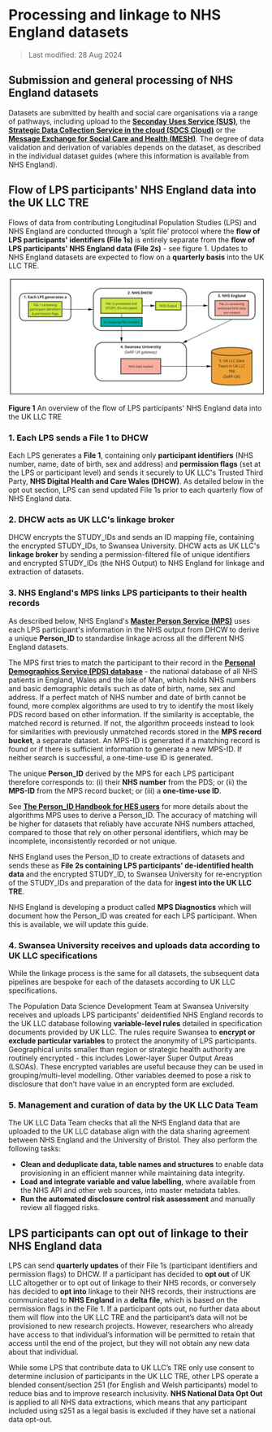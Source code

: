 # Processing and linkage to NHS England datasets
>Last modified: 28 Aug 2024
## Submission and general processing of NHS England datasets
Datasets are submitted by health and social care organisations via a range of pathways, including upload to the [**Seconday Uses Service (SUS)**](https://digital.nhs.uk/services/secondary-uses-service-sus), the [**Strategic Data Collection Service in the cloud (SDCS Cloud)**](https://digital.nhs.uk/services/strategic-data-collection-service-in-the-cloud-sdcs-cloud) or the [**Message Exchange for Social Care and Health (MESH)**](https://digital.nhs.uk/services/message-exchange-for-social-care-and-health-mesh). The degree of data validation and derivation of variables depends on the dataset, as described in the individual dataset guides (where this information is available from NHS England).  

## Flow of LPS participants' NHS England data into the UK LLC TRE
Flows of data from contributing Longitudinal Population Studies (LPS) and NHS England are conducted through a ‘split file’ protocol where the **flow of LPS participants' identifiers (File 1s)** is entirely separate from the **flow of LPS participants' NHS England data (File 2s)** - see figure 1. Updates to NHS England datasets are expected to flow on a **quarterly basis** into the UK LLC TRE. 

<img src="../../../images/Linkage_UKLLCDataFlows_Figure1b.jpg" width="600"/>

**Figure 1** An overview of the flow of LPS participants' NHS England data into the UK LLC TRE  

### 1. Each LPS sends a File 1 to DHCW

Each LPS generates a **File 1**, containing only **participant identifiers** (NHS number, name, date of birth, sex and address) and **permission flags** (set at the LPS or participant level) and sends it securely to UK LLC's Trusted Third Party, **NHS Digital Health and Care Wales (DHCW)**. As detailed below in the opt out section, LPS can send updated File 1s prior to each quarterly flow of NHS England data.  

### 2. DHCW acts as UK LLC's linkage broker

DHCW encrypts the STUDY_IDs and sends an ID mapping file, containing the encrypted STUDY_IDs, to Swansea University. DHCW acts as UK LLC's **linkage broker** by sending a permission-filtered file of unique identifiers and encrypted STUDY_IDs (the NHS Output) to NHS England for linkage and extraction of datasets. 

### 3. NHS England's MPS links LPS participants to their health records 
As described below, NHS England's [**Master Person Service (MPS)**](https://digital.nhs.uk/services/personal-demographics-service/master-person-service) uses each LPS participant's information in the NHS output from DHCW to derive a unique **Person_ID** to standardise linkage across all the different NHS England datasets.   

The MPS first tries to match the participant to their record in the [**Personal Demographics Service (PDS) database**](https://digital.nhs.uk/services/personal-demographics-service) - the national database of all NHS patients in England, Wales and the Isle of Man, which holds NHS numbers and basic demographic details such as date of birth, name, sex and address. If a perfect match of NHS number and date of birth cannot be found, more complex algorithms are used to try to identify the most likely PDS record based on other information. If the similarity is acceptable, the matched record is returned. If not, the algorithm proceeds instead to look for similarities with previously unmatched records stored in the **MPS record bucket**, a separate dataset. An MPS-ID is generated if a matching record is found or if there is sufficient information to generate a new MPS-ID. If neither search is successful, a one-time-use ID is generated.   

The unique **Person_ID** derived by the MPS for each LPS participant therefore corresponds to: (i) their **NHS number** from the PDS; or (ii) the **MPS-ID** from the MPS record bucket; or (iii) a **one-time-use ID**.  

See [**The Person_ID Handbook for HES users**](https://digital.nhs.uk/services/personal-demographics-service/master-person-service/the-person_id-handbook) for more details about the algorithms MPS uses to derive a Person_ID. The accuracy of matching will be higher for datasets that reliably have accurate NHS numbers attached, compared to those that rely on other personal identifiers, which may be incomplete, inconsistently recorded or not unique.

NHS England uses the Person_ID to create extractions of datasets and sends these as **File 2s containing LPS participants' de-identified health data** and the encrypted STUDY_ID, to Swansea University for re-encryption of the STUDY_IDs and preparation of the data for **ingest into the UK LLC TRE**. 

NHS England is developing a product called **MPS Diagnostics** which will document how the Person_ID was created for each LPS participant. When this is available, we will update this guide.   

### 4. Swansea University receives and uploads data according to UK LLC specifications
While the linkage process is the same for all datasets, the subsequent data pipelines are bespoke for each of the datasets according to UK LLC specifications.   

The Population Data Science Development Team at Swansea University receives and uploads LPS participants' deidentified NHS England records to the UK LLC database following **variable-level rules** detailed in specification documents provided by UK LLC. The rules require Swansea to **encrypt or exclude particular variables** to protect the anonymity of LPS participants. Geographical units smaller than region or strategic health authority are routinely encrypted - this includes Lower-layer Super Output Areas (LSOAs). These encrypted variables are useful because they can be used in grouping/multi-level modelling. Other variables deemed to pose a risk to disclosure that don't have value in an encrypted form are excluded.

### 5. Management and curation of data by the UK LLC Data Team
The UK LLC Data Team checks that all the NHS England data that are uploaded to the UK LLC database align with the data sharing agreement between NHS England and the University of Bristol. They also perform the following tasks:   
* **Clean and deduplicate data, table names and structures** to enable data provisioning in an efficient manner while maintaining data integrity.    
* **Load and integrate variable and value labelling**, where available from the NHS API and other web sources, into master metadata tables.  
* **Run the automated disclosure control risk assessment** and manually review all flagged risks.  

## LPS participants can opt out of linkage to their NHS England data
LPS can send **quarterly updates** of their File 1s (participant identifiers and permission flags) to DHCW. If a participant has decided to **opt out** of UK LLC altogether or to opt out of linkage to their NHS records, or conversely has decided to **opt into** linkage to their NHS records, their instructions are communicated to **NHS England** in a **delta file**, which is based on the permission flags in the File 1. If a participant opts out, no further data about them will flow into the UK LLC TRE and the participant’s data will not be provisioned to new research projects. However, researchers who already have access to that individual’s information will be permitted to retain that access until the end of the project, but they will not obtain any new data about that individual.   

While some LPS that contribute data to UK LLC’s TRE only use consent to determine inclusion of participants in the UK LLC TRE, other LPS operate a blended consent/section 251 (for English and Welsh participants) model to reduce bias and to improve research inclusivity. **NHS National Data Opt Out** is applied to all NHS data extractions, which means that any participant included using s251 as a legal basis is excluded if they have set a national data opt-out. 